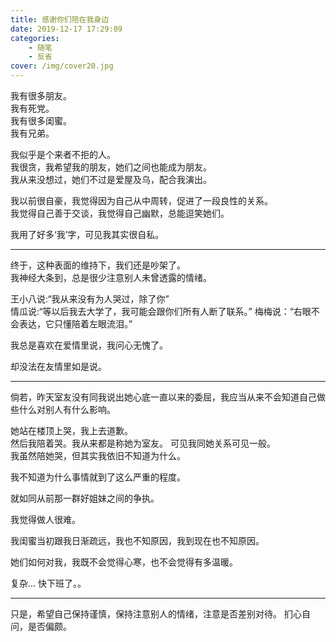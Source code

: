 ```yaml
---
title: 感谢你们陪在我身边
date: 2019-12-17 17:29:09
categories:
    - 随笔
    - 反省
cover: /img/cover20.jpg
---
```


我有很多朋友。    
我有死党。  
我有很多闺蜜。  
我有兄弟。  

我似乎是个来者不拒的人。    
我很贪，我希望我的朋友，她们之间也能成为朋友。  
我从来没想过，她们不过是爱屋及乌，配合我演出。  

我以前很自豪，我觉得因为自己从中周转，促进了一段良性的关系。    
我觉得自己善于交谈，我觉得自己幽默，总能逗笑她们。  

我用了好多‘我’字，可见我其实很自私。    
<!-- more --> 


---

终于，这种表面的维持下，我们还是吵架了。    
我神经大条到，总是很少注意别人未曾透露的情绪。  

王小八说:“我从来没有为人哭过，除了你”  
情瓜说:“等以后我去大学了，我可能会跟你们所有人断了联系。”
梅梅说：“右眼不会表达，它只懂陪着左眼流泪。”

我总是喜欢在爱情里说，我问心无愧了。    

却没法在友情里如是说。  

---

倘若，昨天室友没有同我说出她心底一直以来的委屈，我应当从来不会知道自己做些什么对别人有什么影响。    

她站在楼顶上哭，我上去道歉。    
然后我陪着哭。我从来都是称她为室友。 可见我同她关系可见一般。   
我虽然陪她哭，但其实我依旧不知道为什么。    

我不知道为什么事情就到了这么严重的程度。    

就如同从前那一群好姐妹之间的争执。  

我觉得做人很难。    

我闺蜜当初跟我日渐疏远，我也不知原因，我到现在也不知原因。  

她们如何对我，我既不会觉得心寒，也不会觉得有多温暖。    

复杂... 快下班了。。

---

只是，希望自己保持谨慎，保持注意别人的情绪，注意是否差别对待。
扪心自问，是否偏颇。
<!-- more -->